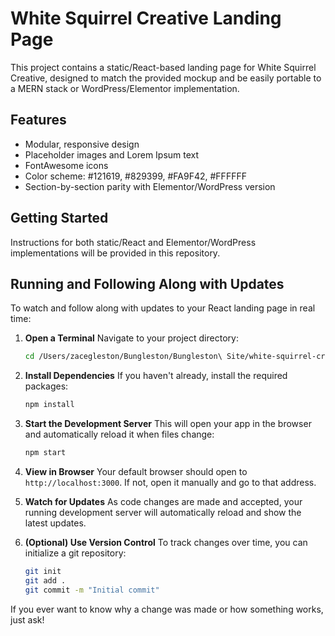 # White Squirrel Creative Landing Page

This project contains a static/React-based landing page for White Squirrel Creative, designed to match the provided mockup and be easily portable to a MERN stack or WordPress/Elementor implementation.

## Features
- Modular, responsive design
- Placeholder images and Lorem Ipsum text
- FontAwesome icons
- Color scheme: #121619, #829399, #FA9F42, #FFFFFF
- Section-by-section parity with Elementor/WordPress version

## Getting Started
Instructions for both static/React and Elementor/WordPress implementations will be provided in this repository.

## Running and Following Along with Updates

To watch and follow along with updates to your React landing page in real time:

1. **Open a Terminal**
   Navigate to your project directory:
   ```sh
   cd /Users/zacegleston/Bungleston/Bungleston\ Site/white-squirrel-creative-landing-page
   ```

2. **Install Dependencies**
   If you haven't already, install the required packages:
   ```sh
   npm install
   ```

3. **Start the Development Server**
   This will open your app in the browser and automatically reload it when files change:
   ```sh
   npm start
   ```

4. **View in Browser**
   Your default browser should open to `http://localhost:3000`. If not, open it manually and go to that address.

5. **Watch for Updates**
   As code changes are made and accepted, your running development server will automatically reload and show the latest updates.

6. **(Optional) Use Version Control**
   To track changes over time, you can initialize a git repository:
   ```sh
   git init
   git add .
   git commit -m "Initial commit"
   ```

If you ever want to know why a change was made or how something works, just ask! 